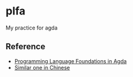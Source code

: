 # plfa
My practice for agda
## Reference
* [Programming Language Foundations in Agda](https://plfa.github.io/)
* [Similar one in Chinese](https://agda-zh.github.io/PLFA-zh/Relations/)
